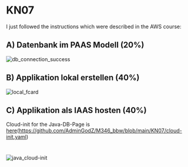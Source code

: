 # KN07

I just followed the instructions which were described in the AWS course:

## A) Datenbank im PAAS Modell (20%)
![db_connection_success](https://github.com/user-attachments/assets/983e5062-7a63-43a1-8aca-30ad0a11eecb)

## B) Applikation lokal erstellen (40%)
![local_fcard](https://github.com/user-attachments/assets/a55940e3-884b-40d2-aaf1-d23ed1900394)

## C) Applikation als IAAS hosten (40%)
Cloud-init for the Java-DB-Page is [here](https://github.com/AdminGodZ/M346_bbw/tree/main/KN07)(https://github.com/AdminGodZ/M346_bbw/blob/main/KN07/cloud-init.yaml)
#
![java_cloud-init](https://github.com/user-attachments/assets/4cd356a6-b604-4b65-af32-f4e3f7ee7381)
